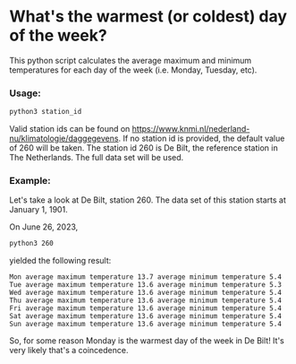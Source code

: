 # What's the warmest (or coldest) day of the week?

This python script calculates the average maximum and minimum temperatures for each day of the week (i.e. Monday, Tuesday, etc).

### Usage: ###
``` bash
python3 station_id
```
Valid station ids can be found on https://www.knmi.nl/nederland-nu/klimatologie/daggegevens. If no station id is provided, the default value of 260 will be taken. The station id 260 is De Bilt, the reference station in The Netherlands. The full data set will be used. 

### Example: ###
Let's take a look at De Bilt, station 260. The data set of this station starts at January 1, 1901.

On June 26, 2023, 
``` bash
python3 260
```
yielded the following result:
```
Mon average maximum temperature 13.7 average minimum temperature 5.4
Tue average maximum temperature 13.6 average minimum temperature 5.3
Wed average maximum temperature 13.6 average minimum temperature 5.4
Thu average maximum temperature 13.6 average minimum temperature 5.4
Fri average maximum temperature 13.6 average minimum temperature 5.4
Sat average maximum temperature 13.6 average minimum temperature 5.4
Sun average maximum temperature 13.6 average minimum temperature 5.4
```
So, for some reason Monday is the warmest day of the week in De Bilt! It's very likely that's a coincedence.
